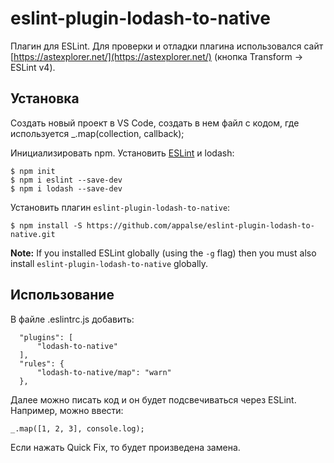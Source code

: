 # eslint-plugin-lodash-to-native

Плагин для ESLint. Для проверки и отладки плагина использовался сайт [https://astexplorer.net/](https://astexplorer.net/) (кнопка Transform -> ESLint v4).

## Установка

Создать новый проект в VS Code, создать в нем файл с кодом, где используется _.map(collection, callback);

Инициализировать npm. Установить  [ESLint](http://eslint.org) и lodash:

```
$ npm init
$ npm i eslint --save-dev
$ npm i lodash --save-dev
```

Установить плагин `eslint-plugin-lodash-to-native`:

```
$ npm install -S https://github.com/appalse/eslint-plugin-lodash-to-native.git
```

**Note:** If you installed ESLint globally (using the `-g` flag) then you must also install `eslint-plugin-lodash-to-native` globally.

## Использование

В файле .eslintrc.js добавить:
```
  "plugins": [
      "lodash-to-native"
  ],
  "rules": {
      "lodash-to-native/map": "warn"
  },
```

Далее можно писать код и он будет подсвечиваться через ESLint. Например, можно ввести:
```
_.map([1, 2, 3], console.log);
```
Если нажать Quick Fix, то будет произведена замена.
